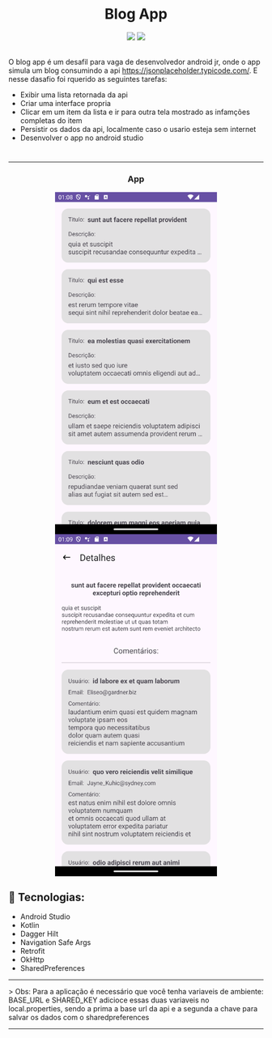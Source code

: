 ﻿# <h1 align="center">Blog App</h1>

<div width=100% align='center'>
  <a href = "https://developer.android.com/?hl=pt-br"><img src="https://img.shields.io/badge/-Android-%3DDC84?style=for-the-badge&logo=android&logoColor=white" target="_blank"></a>
  <a href="https://kotlinlang.org/" target="_blank"><img src="https://img.shields.io/badge/Kotlin-7F52FF?style=for-the-badge&logo=kotlin&logoColor=white" target="_blank"></a>
</div>

<br>

 O blog app é um desafil para vaga de desenvolvedor android jr, onde o app simula um blog consumindo a api https://jsonplaceholder.typicode.com/. E nesse dasafio foi rquerido as seguintes tarefas:

- Exibir uma lista retornada da api
- Criar uma interface propria
- Clicar em um item da lista e ir para outra tela mostrado as infamções completas do item
- Persistir os dados da api, localmente caso o usario esteja sem internet
- Desenvolver o app no android studio

#

<hr>

<h3 align="center">App</h1>

<div style="display: flex; justify-content: center; flex-wrap: wrap;" align='center'>
    <img src="https://raw.githubusercontent.com/rpsouzadev/Blog-App/main/screenshots/home.png" alt="" style="width: 320px;" />
    <img src="https://raw.githubusercontent.com/rpsouzadev/Blog-App/main/screenshots/details.png" alt="" style="width: 320px;" />
</div>


## 🔨 Tecnologias:

- Android Studio
- Kotlin
- Dagger Hilt
- Navigation Safe Args
- Retrofit
- OkHttp
- SharedPreferences

<hr>
 
 > Obs: Para a aplicação é necessário que você tenha variaveis de ambiente: BASE_URL e SHARED_KEY adicioce essas duas variaveis no local.properties, sendo a prima a base url da api e a segunda a chave para salvar os dados com o sharedpreferences
<hr>
